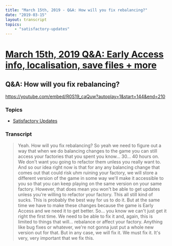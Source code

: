 ```yaml
---
title: "March 15th, 2019 - Q&A: How will you fix rebalancing?"
date: "2019-03-15"
layout: transcript
topics: 
    - "satisfactory-updates"
---
```

# [March 15th, 2019 Q&A: Early Access info, localisation, save files + more](../2019-03-15.md)
## Q&A: How will you fix rebalancing?
https://youtube.com/embed/R0S19_caQuw?autoplay=1&start=144&end=210
### Topics
* [Satisfactory Updates](../topics/satisfactory-updates.md)

### Transcript

> Yeah. How will you fix rebalancing?
> So yeah we need to figure out a way that when we do balancing changes to the game
> you can still access your factories
> that you spent you know... 30... 40 hours on. We don't
> want you going to refactor them unless you really want to.
> And so our idea right now is that
> for any
> any balancing change that comes out that could risk uhm
> ruining your factory, we will store
> a different version of the game in some way we'll
> make it accessible to you so that you can keep playing on the same version
> on your same factory. However, that does mean you won't be able
> to get updates unless you're willing to refactor your factory.
> This all still kind of sucks. This is probably the best way for us
> to do it. But at the same time
> we have to make these changes because the game is Early Access
> and we need it to get better. So...
> you know we can't just get it right the first time. We need to be able
> to fix it and, again, this is limited
> to things that will...
> rebalance or affect your factory.
> Anything like bug fixes or whatever, we're not gonna
> just put a whole new version out for that. But in any case, we will
> fix it. We must fix it. It's very, very important
> that we fix this.

